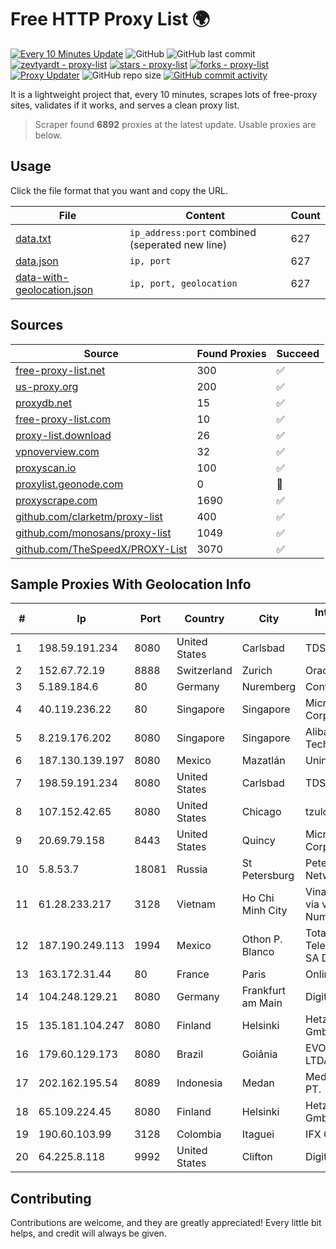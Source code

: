 
# Free HTTP Proxy List 🌍

[![Every 10 Minutes Update](https://github.com/mertguvencli/http-proxy-list/actions/workflows/main.yml/badge.svg?branch=main)](https://github.com/mertguvencli/http-proxy-list/actions/workflows/main.yml)
![GitHub](https://img.shields.io/github/license/mertguvencli/http-proxy-list)
![GitHub last commit](https://img.shields.io/github/last-commit/mertguvencli/http-proxy-list)
[![zevtyardt - proxy-list](https://img.shields.io/static/v1?label=zevtyardt&message=proxy-list&color=blue&logo=github)](https://github.com/zevtyardt/proxy-list "Go to GitHub repo")
[![stars - proxy-list](https://img.shields.io/github/stars/zevtyardt/proxy-list?style=social)](https://github.com/zevtyardt/proxy-list)
[![forks - proxy-list](https://img.shields.io/github/forks/zevtyardt/proxy-list?style=social)](https://github.com/zevtyardt/proxy-list)
[![Proxy Updater](https://github.com/zevtyardt/proxy-list/workflows/Proxy%20Updater/badge.svg)](https://github.com/zevtyardt/proxy-list/actions?query=workflow:"Proxy+Updater")
![GitHub repo size](https://img.shields.io/github/repo-size/zevtyardt/proxy-list)
[![GitHub commit activity](https://img.shields.io/github/commit-activity/m/zevtyardt/proxy-list?logo=commits)](https://github.com/zevtyardt/proxy-list/commits/main)

It is a lightweight project that, every 10 minutes, scrapes lots of free-proxy sites, validates if it works, and serves a clean proxy list.

> Scraper found **6892** proxies at the latest update. Usable proxies are below.

## Usage

Click the file format that you want and copy the URL.

|File|Content|Count|
|----|-------|-----|
|[data.txt](https://raw.githubusercontent.com/mertguvencli/http-proxy-list/main/proxy-list/data.txt)|`ip_address:port` combined (seperated new line)|627|
|[data.json](https://raw.githubusercontent.com/mertguvencli/http-proxy-list/main/proxy-list/data.json)|`ip, port`|627|
|[data-with-geolocation.json](https://raw.githubusercontent.com/mertguvencli/http-proxy-list/main/proxy-list/data-with-geolocation.json)|`ip, port, geolocation`|627|

## Sources

|Source|Found Proxies|Succeed|
|------|-------------|-------|
|[free-proxy-list.net](https://free-proxy-list.net)|300|✅|
|[us-proxy.org](https://www.us-proxy.org)|200|✅|
|[proxydb.net](http://proxydb.net)|15|✅|
|[free-proxy-list.com](https://free-proxy-list.com/?page=&port=&type%5B%5D=http&type%5B%5D=https&up_time=0&search=Search)|10|✅|
|[proxy-list.download](https://www.proxy-list.download/HTTP)|26|✅|
|[vpnoverview.com](https://vpnoverview.com/privacy/anonymous-browsing/free-proxy-servers)|32|✅|
|[proxyscan.io](https://www.proxyscan.io)|100|✅|
|[proxylist.geonode.com](https://proxylist.geonode.com/api/proxy-list?limit=300&page=1&sort_by=lastChecked&sort_type=desc&protocols=http,https)|0|🚫|
|[proxyscrape.com](https://api.proxyscrape.com/v2/?request=displayproxies&protocol=http&timeout=10000&country=all&ssl=all&anonymity=all)|1690|✅|
|[github.com/clarketm/proxy-list](https://raw.githubusercontent.com/clarketm/proxy-list/master/proxy-list-raw.txt)|400|✅|
|[github.com/monosans/proxy-list](https://raw.githubusercontent.com/monosans/proxy-list/main/proxies/http.txt)|1049|✅|
|[github.com/TheSpeedX/PROXY-List](https://raw.githubusercontent.com/TheSpeedX/PROXY-List/master/http.txt)|3070|✅|


## Sample Proxies With Geolocation Info

|#|Ip|Port|Country|City|Internet Service Provider|
|-|--|----|-------|----|-------------------------|
|1|198.59.191.234|8080|United States|Carlsbad|TDS TELECOM|
|2|152.67.72.19|8888|Switzerland|Zurich|Oracle Corporation|
|3|5.189.184.6|80|Germany|Nuremberg|Contabo GmbH|
|4|40.119.236.22|80|Singapore|Singapore|Microsoft Corporation|
|5|8.219.176.202|8080|Singapore|Singapore|Alibaba (US) Technology Co., Ltd.|
|6|187.130.139.197|8080|Mexico|Mazatlán|Uninet S.A. de C.V.|
|7|198.59.191.234|8080|United States|Carlsbad|TDS TELECOM|
|8|107.152.42.65|8080|United States|Chicago|tzulo, inc.|
|9|20.69.79.158|8443|United States|Quincy|Microsoft Corporation|
|10|5.8.53.7|18081|Russia|St Petersburg|Petersburg Internet Network ltd|
|11|61.28.233.217|3128|Vietnam|Ho Chi Minh City|Vinadata broadcast via vinagame AS Number|
|12|187.190.249.113|1994|Mexico|Othon P. Blanco|Total Play Telecomunicaciones SA De CV|
|13|163.172.31.44|80|France|Paris|Online S.A.S.|
|14|104.248.129.21|8080|Germany|Frankfurt am Main|DigitalOcean, LLC|
|15|135.181.104.247|8080|Finland|Helsinki|Hetzner Online GmbH|
|16|179.60.129.173|8080|Brazil|Goiânia|EVO TECNOLOGIA LTDA - ME|
|17|202.162.195.54|8089|Indonesia|Medan|Media Antar Nusa PT.|
|18|65.109.224.45|8080|Finland|Helsinki|Hetzner Online GmbH|
|19|190.60.103.99|3128|Colombia|Itaguei|IFX Corporation|
|20|64.225.8.118|9992|United States|Clifton|DigitalOcean, LLC|



## Contributing

Contributions are welcome, and they are greatly appreciated! Every
little bit helps, and credit will always be given.

